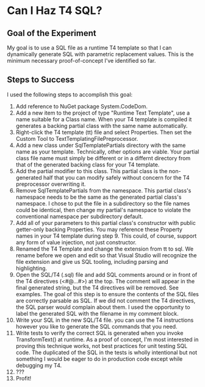 # Can I Haz T4 SQL?

## Goal of the Experiment
My goal is to use a SQL file as a runtime T4 template so that I can dynamically generate SQL with parametric replacement values.
This is the minimum necessary proof-of-concept I've identified so far.

## Steps to Success
I used the following steps to accomplish this goal:

1. Add reference to NuGet package System.CodeDom.
2. Add a new item to the project of type "Runtime Text Template", use a name suitable for a Class name. When your T4 template is compiled it generates a backing partial class with the same name automatically.
3. Right-click the T4 template (tt) file and select Properties. Then set the Custom Tool to TextTemplatingFilePreprocessor.
4. Add a new class under SqlTemplatePartials directory with the same name as your template. Technically, other options are viable. Your partial class file name must simply be different or in a differnt directory from that of the generated backing class for your T4 template.
5. Add the partial modifier to this class. This partial class is the non-generated half that you can modify safely without concern for the T4 preprocessor overwriting it.
6. Remove SqlTemplatePartials from the namespace. This partial class's namespace needs to be the same as the generated partial class's namespace. I chose to put the file in a subdirectory so the file names could be identical, then change my partial's namespace to violate the conventional namespace per subdirectory default.
7. Add all of your parameters to this partial class's constructor with public getter-only backing Properties. You may reference these Property names in your T4 template during step 9. This could, of course, support any form of value injection, not just constructor.
8. Renamed the T4 Template and change the extension from tt to sql. We rename before we open and edit so that Visual Studio will recognize the file extension and give us SQL tooling, including parsing and highlighting.
9. Open the SQL/T4 (.sql) file and add SQL comments around or in front of the T4 directives (<#@...#>) at the top. The comment will appear in the final generated string, but the T4 directives will be removed. See examples. The goal of this step is to ensure the contents of the SQL files are correctly parsable as SQL. If we did not comment the T4 directives, the SQL parser would complain about them. I used the opportunity to label the generated SQL with the filename in my comment block.
10. Write your SQL in the new SQL/T4 file. you can use the T4 instructions however you like to generate the SQL commands that you need.
11. Write tests to verify the correct SQL is generated when you invoke TransformText() at runtime. As a proof of concept, I'm most interested in proving this technique works, not best practices for unit testing SQL code. The duplicated of the SQL in the tests is wholly intentional but not something I would be eager to do in production code except while debugging my T4.
12. ???
13. Profit!

